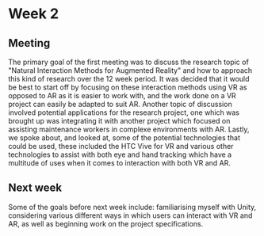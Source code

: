 # Week 2
## Meeting
The primary goal of the first meeting was to discuss the research topic of "Natural Interaction Methods for Augmented Reality" and how to approach this kind of research over the 12 week period. It was decided that it would be best to start off by focusing on these interaction methods using VR as opposed to AR as it is easier to work with, and the work done on a VR project can easily be adapted to suit AR. Another topic of discussion involved potential applications for the research project, one which was brought up was integrating it with another project which focused on assisting maintenance workers in complexe environments with AR. Lastly, we spoke about, and looked at, some of the potential technologies that could be used, these included the HTC Vive for VR and various other technologies to assist with both eye and hand tracking which have a multitude of uses when it comes to interaction with both VR and AR.
## Next week
Some of the goals before next week include: familiarising myself with Unity, considering various different ways in which users can interact with VR and AR, as well as beginning work on the project specifications.                                                                                                                                                                                                                                                                                                                                                                                                

